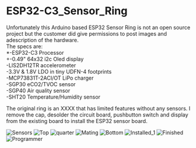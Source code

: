 # ESP32-C3_Sensor_Ring
Unfortunately this Arduino based ESP32 Sensor Ring is not an open source project but the customer did give permissions to post images and adescription of the hardware.<br/>
The specs are:<br/>
*-ESP32-C3 Processor<br/>
+-0.49" 64x32 i2c Oled display<br/>
-LIS2DH12TR accelerometer<br/>
-3.3V & 1.8V LDO in tiny UDFN-4 footprints<br/>
-MCP73831T-2ACI/OT LiPo charger<br/>
-SGP30 eCO2/TVOC sensor<br/>
-SGP40 Air quality sensor<br/>
-SHT20 Temperature/Humidity sensor<br/>

The original ring is an XXXX that has limited features without any sensors. I remove the cap, desolder the circuit board, pushbutton switch and display from the existing board to install the ESP32 sensor board.<br/> 

![Sensors](https://user-images.githubusercontent.com/4991664/221662958-e2f46356-9d1b-424b-9d84-4c673c9f06ba.jpg)
![Top](https://user-images.githubusercontent.com/4991664/221662973-71cbf2ea-a863-4664-a587-44b4e65210e6.jpg)
![quarter](https://user-images.githubusercontent.com/4991664/221663001-2fac96d7-cdd7-43dd-9432-7542733127a2.jpg)
![Mating](https://user-images.githubusercontent.com/4991664/221663021-3e8f836b-b37d-4b94-914c-9686603476a2.jpg)
![Bottom](https://user-images.githubusercontent.com/4991664/221663032-07955743-a661-429a-a21b-8a8a61051a17.jpg)
![Installed_1](https://user-images.githubusercontent.com/4991664/221663038-5e3d3e2c-8c0a-4df0-b6f0-d4dfde024ec7.jpg)
![Finished](https://user-images.githubusercontent.com/4991664/221663045-b58c7a65-43f6-49f9-802e-8f774deaaa4c.jpg)
![Programmer](https://user-images.githubusercontent.com/4991664/221663053-eb7a3136-90b4-415f-bce0-dc80683c4a84.jpg)









